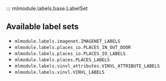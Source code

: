 
::: mlmodule.labels.base.LabelSet

## Available label sets

- `mlmodule.labels.imagenet.IMAGENET_LABELS`
- `mlmodule.labels.places_io.PLACES_IN_OUT_DOOR`
- `mlmodule.labels.places_io.PLACES_IO_LABELS`
- `mlmodule.labels.places.PLACES_LABELS`
- `mlmodule.labels.vinvl_attributes.VINVL_ATTRIBUTE_LABELS`
- `mlmodule.labels.vinvl.VINVL_LABELS`
